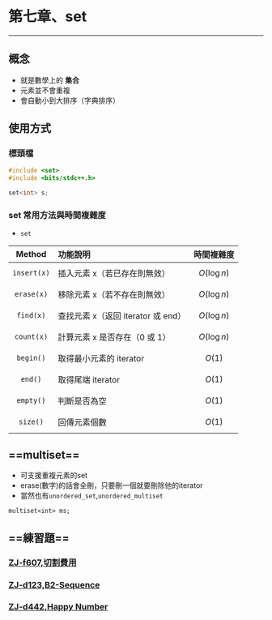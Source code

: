 # 第七章、set
---
## 概念
- 就是數學上的 **集合**
- 元素並不會重複
- 會自動小到大排序（字典排序）

## 使用方式
### 標頭檔
```cpp
#include <set>
#include <bits/stdc++.h>
```
```cpp
set<int> s;
```

### set 常用方法與時間複雜度
- `set` 

|   Method       | 功能說明                          | 時間複雜度 |
|:--------------:|:----------------------------------|:----------:|
| `insert(x)`     | 插入元素 x（若已存在則無效）       | $$O(\log n)$$ |
| `erase(x)`      | 移除元素 x（若不存在則無效）       | $$O(\log n)$$ |
| `find(x)`       | 查找元素 x（返回 iterator 或 end） | $$O(\log n)$$ |
| `count(x)`      | 計算元素 x 是否存在（0 或 1）     | $$O(\log n)$$ |
| `begin()`       | 取得最小元素的 iterator           | $$O(1)$$     |
| `end()`         | 取得尾端 iterator                 | $$O(1)$$     |
| `empty()`       | 判斷是否為空                       | $$O(1)$$     |
| `size()`        | 回傳元素個數                        | $$O(1)$$     |



## ==multiset==
- 可支援重複元素的set
- erase(數字)的話會全刪，只要刪一個就要刪除他的iterator
- 當然也有`unordered_set`,`unordered_multiset`
```cpp=
multiset<int> ms;
```

## ==練習題==
### [ZJ-f607,切割費用](https://zerojudge.tw/ShowProblem?problemid=f607)
### [ZJ-d123,B2-Sequence](https://zerojudge.tw/ShowProblem?problemid=d123)
### [ZJ-d442,Happy Number](https://zerojudge.tw/ShowProblem?problemid=d442)
